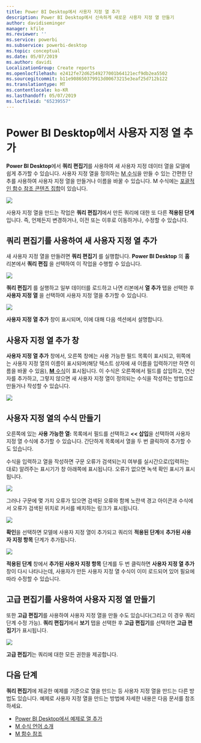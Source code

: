 ```yaml
---
title: Power BI Desktop에서 사용자 지정 열 추가
description: Power BI Desktop에서 신속하게 새로운 사용자 지정 열 만들기
author: davidiseminger
manager: kfile
ms.reviewer: ''
ms.service: powerbi
ms.subservice: powerbi-desktop
ms.topic: conceptual
ms.date: 05/07/2019
ms.author: davidi
LocalizationGroup: Create reports
ms.openlocfilehash: e2412fe72d62549277001b64121ecf9db2ea5502
ms.sourcegitcommit: b11e908650379913d00673215e3eaf25d712b122
ms.translationtype: MT
ms.contentlocale: ko-KR
ms.lasthandoff: 05/07/2019
ms.locfileid: "65239557"
---
```

# <a name="add-a-custom-column-in-power-bi-desktop"></a>Power BI Desktop에서 사용자 지정 열 추가
**Power BI Desktop**에서 **쿼리 편집기**를 사용하여 새 사용자 지정 데이터 열을 모델에 쉽게 추가할 수 있습니다. 사용자 지정 열을 정의하는 [M 수식](https://msdn.microsoft.com/library/mt270235.aspx)을 만들 수 있는 간편한 단추를 사용하여 사용자 지정 열을 만들거나 이름을 바꿀 수 있습니다. M 수식에는 [포괄적인 함수 참조 콘텐츠 집합](https://msdn.microsoft.com/library/mt779182.aspx)이 있습니다. 

![](media/desktop-add-custom-column/add-custom-column_01.png)

사용자 지정 열을 만드는 작업은 **쿼리 편집기**에서 만든 쿼리에 대한 또 다른 **적용된 단계**입니다. 즉, 언제든지 변경하거나, 이전 또는 이후로 이동하거나, 수정할 수 있습니다.

## <a name="use-query-editor-to-add-a-new-custom-column"></a>쿼리 편집기를 사용하여 새 사용자 지정 열 추가
새 사용자 지정 열을 만들려면 **쿼리 편집기** 를 실행합니다. **Power BI Desktop** 의 **홈** 리본에서 **쿼리 편집** 을 선택하여 이 작업을 수행할 수 있습니다.

![](media/desktop-add-custom-column/add-column-from-example_02.png)

**쿼리 편집기** 를 실행하고 일부 데이터를 로드하고 나면 리본에서 **열 추가** 탭을 선택한 후 **사용자 지정 열** 을 선택하여 사용자 지정 열을 추가할 수 있습니다.

![](media/desktop-add-custom-column/add-custom-column_02.png)

**사용자 지정 열 추가** 창이 표시되며, 이에 대해 다음 섹션에서 설명합니다.

## <a name="the-add-custom-column-window"></a>사용자 지정 열 추가 창
**사용자 지정 열 추가** 창에서, 오른쪽 창에는 사용 가능한 필드 목록이 표시되고, 위쪽에는 사용자 지정 열의 이름이 표시되며(해당 텍스트 상자에 새 이름을 입력하기만 하면 이름을 바꿀 수 있음), [**M** 수식](https://msdn.microsoft.com/library/mt779182.aspx)이 표시됩니다. 이 수식은 오른쪽에서 필드를 삽입하고, 연산자를 추가하고, 그렇지 않으면 새 사용자 지정 열이 정의되는 수식을 작성하는 방법으로 만들거나 작성할 수 있습니다. 

![](media/desktop-add-custom-column/add-custom-column_03.png)

## <a name="create-formulas-for-your-custom-column"></a>사용자 지정 열의 수식 만들기
오른쪽에 있는 **사용 가능한 열:** 목록에서 필드를 선택하고 **<< 삽입**을 선택하여 사용자 지정 열 수식에 추가할 수 있습니다. 간단하게 목록에서 열을 두 번 클릭하여 추가할 수도 있습니다.

수식을 입력하고 열을 작성하면 구문 오류가 검색되는지 여부를 실시간으로(입력하는 대로) 알려주는 표시기가 창 아래쪽에 표시됩니다. 오류가 없으면 녹색 확인 표시가 표시됩니다.

![](media/desktop-add-custom-column/add-custom-column_04.png)

그러나 구문에 몇 가지 오류가 있으면 검색된 오류와 함께 노란색 경고 아이콘과 수식에서 오류가 검색된 위치로 커서를 배치하는 링크가 표시됩니다.

![](media/desktop-add-custom-column/add-custom-column_05.png)

**확인**을 선택하면 모델에 사용자 지정 열이 추가되고 쿼리의 **적용된 단계**에 **추가된 사용자 지정 항목** 단계가 추가됩니다.

![](media/desktop-add-custom-column/add-custom-column_06.png)

**적용된 단계** 창에서 **추가된 사용자 지정 항목** 단계를 두 번 클릭하면 **사용자 지정 열 추가** 창이 다시 나타나는데, 사용자가 만든 사용자 지정 열 수식이 이미 로드되어 있어 필요에 따라 수정할 수 있습니다.

## <a name="using-the-advanced-editor-for-custom-columns"></a>고급 편집기를 사용하여 사용자 지정 열 만들기
또한 **고급 편집기**를 사용하여 사용자 지정 열을 만들 수도 있습니다(그리고 이 경우 쿼리 단계 수정 가능). **쿼리 편집기**에서 **보기** 탭을 선택한 후 **고급 편집기**를 선택하면 **고급 편집기**가 표시됩니다.

![](media/desktop-add-custom-column/add-custom-column_07.png)

**고급 편집기**는 쿼리에 대한 모든 권한을 제공합니다.

## <a name="next-steps"></a>다음 단계
**쿼리 편집기**에 제공한 예제를 기준으로 열을 만드는 등 사용자 지정 열을 만드는 다른 방법도 있습니다. 예제로 사용자 지정 열을 만드는 방법에 자세한 내용은 다음 문서를 참조하세요.

* [Power BI Desktop에서 예제로 열 추가](desktop-add-column-from-example.md)
* [M 수식 언어 소개](https://msdn.microsoft.com/library/mt270235.aspx)
* [M 함수 참조](https://msdn.microsoft.com/library/mt779182.aspx)  

